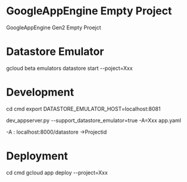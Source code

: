 # GoogleAppEngine Empty Project

GoogleAppEngine Gen2 Empty Proejct

# Datastore Emulator

gcloud beta emulators datastore start --poject=Xxx

# Development

cd cmd
export DATASTORE_EMULATOR_HOST=localhost:8081

dev_appserver.py --support_datastore_emulator=true -A=Xxx app.yaml

-A : localhost:8000/datastore ->Projectid

# Deployment

cd cmd
gcloud app deploy --project=Xxx

